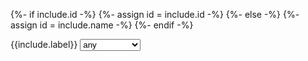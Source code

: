 {%- if include.id -%}
    {%- assign id = include.id -%}
{%- else -%}
    {%- assign id = include.name -%}
{%- endif -%}

<label>
    {{include.label}}
    <select name="{{include.name}}" id="{{id}}"
        {%- if include.multiple %} multiple{%- endif -%}
    >
    {%- unless include.exclude_any %}
        <option value="">any</option>
    {%- endunless -%}
    {%- for item in include.items %}
        {%- if item.label and item.value %}
        <option value="{{item.value}}">{{item.label}}</option>
        {%- else %}
        <option value="{{item}}">{{item}}</option>
        {%- endif -%}
    {%- endfor %}
    </select>
</label>